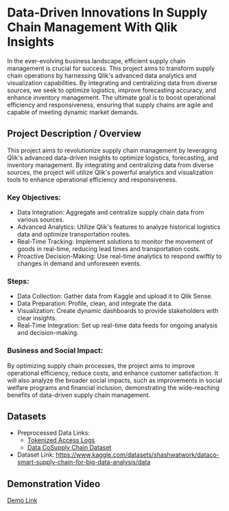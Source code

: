# Data-Driven Innovations In Supply Chain Management With Qlik Insights
In the ever-evolving business landscape, efficient supply chain management is crucial for success. This project aims to transform supply chain operations by harnessing Qlik's advanced data analytics and visualization capabilities. By integrating and centralizing data from diverse sources, we seek to optimize logistics, improve forecasting accuracy, and enhance inventory management. The ultimate goal is to boost operational efficiency and responsiveness, ensuring that supply chains are agile and capable of meeting dynamic market demands.

## Project Description / Overview
This project aims to revolutionize supply chain management by leveraging Qlik's advanced data-driven insights to optimize logistics, forecasting, and inventory management. By integrating and centralizing data from diverse sources, the project will utilize Qlik's powerful analytics and visualization tools to enhance operational efficiency and responsiveness.

### Key Objectives:
- Data Integration: Aggregate and centralize supply chain data from various sources.
- Advanced Analytics: Utilize Qlik's features to analyze historical logistics data and optimize transportation routes.
- Real-Time Tracking: Implement solutions to monitor the movement of goods in real-time, reducing lead times and transportation costs.
- Proactive Decision-Making: Use real-time analytics to respond swiftly to changes in demand and unforeseen events.
### Steps:
- Data Collection: Gather data from Kaggle and upload it to Qlik Sense.
- Data Preparation: Profile, clean, and integrate the data.
- Visualization: Create dynamic dashboards to provide stakeholders with clear insights.
- Real-Time Integration: Set up real-time data feeds for ongoing analysis and decision-making.
### Business and Social Impact:
By optimizing supply chain processes, the project aims to improve operational efficiency, reduce costs, and enhance customer satisfaction. It will also analyze the broader social impacts, such as improvements in social welfare programs and financial inclusion, demonstrating the wide-reaching benefits of data-driven supply chain management.

## Datasets
- Preprocessed Data Links:
  - [Tokenized Access Logs](https://gbiarqe7auuiss8.sg.qlikcloud.com/dataset/6661d448e80b2ca69dd1bc2d)
  - [Data CoSupply Chain Dataset](https://gbiarqe7auuiss8.sg.qlikcloud.com/dataset/6661d0b6e925e745648c166e)
- Dataset Link: https://www.kaggle.com/datasets/shashwatwork/dataco-smart-supply-chain-for-big-data-analysis/data

## Demonstration Video
[Demo Link]()

